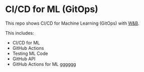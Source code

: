 # CI/CD for ML (GitOps)

This repo shows CI/CD for Machine Learning (GitOps) with [W&B](https://www.wandb.courses/courses/ci-cd-for-machine-learning).

This includes:
  - CI/CD for ML
  - GitHub Actions
  - Testing ML Code
  - GitHub API
  - GitHub Actions for ML
gggggg
